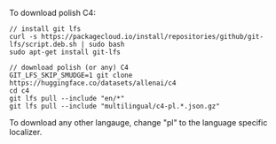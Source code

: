 To download polish C4:

```
// install git lfs
curl -s https://packagecloud.io/install/repositories/github/git-lfs/script.deb.sh | sudo bash
sudo apt-get install git-lfs

// download polish (or any) C4
GIT_LFS_SKIP_SMUDGE=1 git clone https://huggingface.co/datasets/allenai/c4
cd c4
git lfs pull --include "en/*"
git lfs pull --include "multilingual/c4-pl.*.json.gz"
```

To download any other langauge, change "pl" to the language specific localizer.

